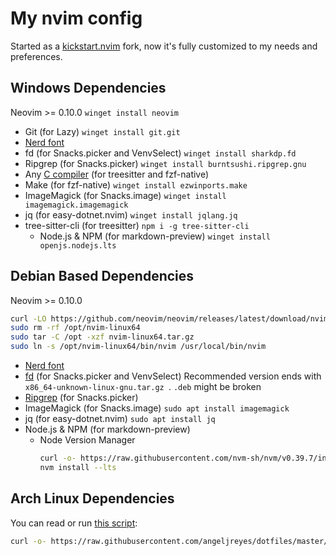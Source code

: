 # My nvim config
Started as a [kickstart.nvim](https://github.com/nvim-lua/kickstart.nvim)
fork, now it's fully customized to my needs and preferences.

## Windows Dependencies
Neovim >= 0.10.0 `winget install neovim`

- Git (for Lazy) `winget install git.git`
- [Nerd font](https://www.nerdfonts.com/font-downloads)
- fd (for Snacks.picker and VenvSelect) `winget install sharkdp.fd`
- Ripgrep (for Snacks.picker) `winget install burntsushi.ripgrep.gnu`
- Any [C compiler](https://winlibs.com) (for treesitter and fzf-native)
- Make (for fzf-native) `winget install ezwinports.make`
- ImageMagick (for Snacks.image) `winget install imagemagick.imagemagick`
- jq (for easy-dotnet.nvim) `winget install jqlang.jq`
- tree-sitter-cli (for treesitter) `npm i -g tree-sitter-cli`
  - Node.js & NPM (for markdown-preview) `winget install openjs.nodejs.lts`

## Debian Based Dependencies
Neovim >= 0.10.0
```sh
curl -LO https://github.com/neovim/neovim/releases/latest/download/nvim-linux64.tar.gz
sudo rm -rf /opt/nvim-linux64
sudo tar -C /opt -xzf nvim-linux64.tar.gz
sudo ln -s /opt/nvim-linux64/bin/nvim /usr/local/bin/nvim
```

- [Nerd font](https://www.nerdfonts.com/font-downloads)
- [fd](https://github.com/sharkdp/fd/releases/latest) (for Snacks.picker and VenvSelect)
  Recommended version ends with `x86_64-unknown-linux-gnu.tar.gz `. `.deb` might be broken
- [Ripgrep](https://github.com/BurntSushi/ripgrep/releases) (for Snacks.picker)
- ImageMagick (for Snacks.image) `sudo apt install imagemagick`
- jq (for easy-dotnet.nvim) `sudo apt install jq`
- Node.js & NPM (for markdown-preview)
  - Node Version Manager
    ```sh
    curl -o- https://raw.githubusercontent.com/nvm-sh/nvm/v0.39.7/install.sh | bash
    nvm install --lts
    ```

## Arch Linux Dependencies
You can read or run [this script](https://github.com/angeljreyes/dotfiles/blob/master/scripts/scripts/archdeps/nvim.sh):
```sh
curl -o- https://raw.githubusercontent.com/angeljreyes/dotfiles/master/scripts/scripts/archdeps/nvim.sh | bash
```
